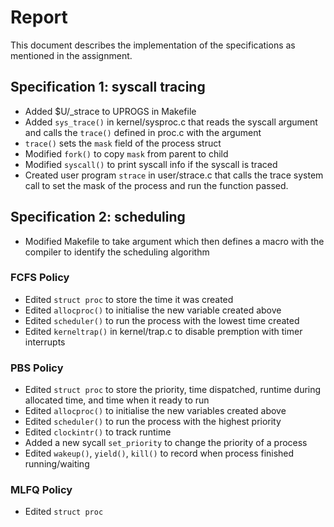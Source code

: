 # Report
This document describes the implementation of the specifications as mentioned in the assignment.

## Specification 1: syscall tracing
- Added $U/_strace to UPROGS in Makefile
- Added `sys_trace()` in kernel/sysproc.c that reads the syscall argument and calls the
`trace()` defined in proc.c with the argument
- `trace()` sets the `mask` field of the process struct
- Modified `fork()` to copy `mask` from parent to child
- Modified `syscall()` to print syscall info if the syscall is traced
- Created user program `strace` in user/strace.c that calls the trace system call to set the mask of the process and run the function passed.

## Specification 2: scheduling
- Modified Makefile to take argument which then defines a macro with the compiler to identify the scheduling algorithm

### FCFS Policy
- Edited `struct proc` to store the time it was created
- Edited `allocproc()` to initialise the new variable created above
- Edited `scheduler()` to run the process with the lowest time created
- Edited `kerneltrap()` in kernel/trap.c to disable premption with timer interrupts

### PBS Policy
- Edited `struct proc` to store the priority, time dispatched, runtime during allocated time, and time when it ready to run
- Edited `allocproc()` to initialise the new variables created above
- Edited `scheduler()` to run the process with the highest priority
- Edited `clockintr()` to track runtime
- Added a new sycall `set_priority` to change the priority of a process
- Edited `wakeup()`, `yield()`, `kill()` to record when process finished running/waiting

### MLFQ Policy
- Edited `struct proc` 